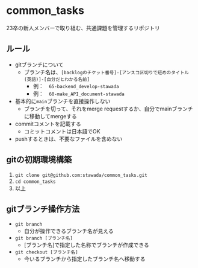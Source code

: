 # common_tasks
23卒の新人メンバーで取り組む、共通課題を管理するリポジトリ

## ルール
* gitブランチについて
    + ブランチ名は、`[backlogのチケット番号]-[アンスコ区切りで短めのタイトル(英語)]-[自分だとわかる名前]`
        - 例：　`65-backend_develop-stawada`
        - 例：　`60-make_API_document-stawada`
* 基本的に`main`ブランチを直接操作しない
    + ブランチを切って、それをmerge requestするか、自分でmainブランチに移動してmergeする
* commitコメントを記載する
    + コミットコメントは日本語でOK
* pushするときは、不要なファイルを含めない

## gitの初期環境構築
1. `git clone git@github.com:stawada/common_tasks.git`
2. `cd common_tasks`
3. 以上

## gitブランチ操作方法
* `git branch`
    * 自分が操作できるブランチ名が見える
* `git branch [ブランチ名]`
    * [ブランチ名]で指定した名称でブランチが作成できる
* `git checkout [ブランチ名]`
    * 今いるブランチから指定したブランチ名へ移動する